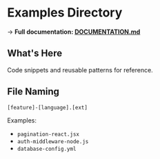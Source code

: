 # Examples Directory

→ **Full documentation: [DOCUMENTATION.md](/DOCUMENTATION.md#project-structure)**

## What's Here

Code snippets and reusable patterns for reference.

## File Naming

`[feature]-[language].[ext]`

Examples:
- `pagination-react.jsx`
- `auth-middleware-node.js`
- `database-config.yml`